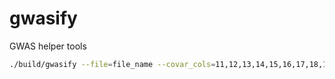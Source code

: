 # gwasify
GWAS helper tools

```sh
./build/gwasify --file=file_name --covar_cols=11,12,13,14,15,16,17,18,19,20 --pheno_cols=66
```